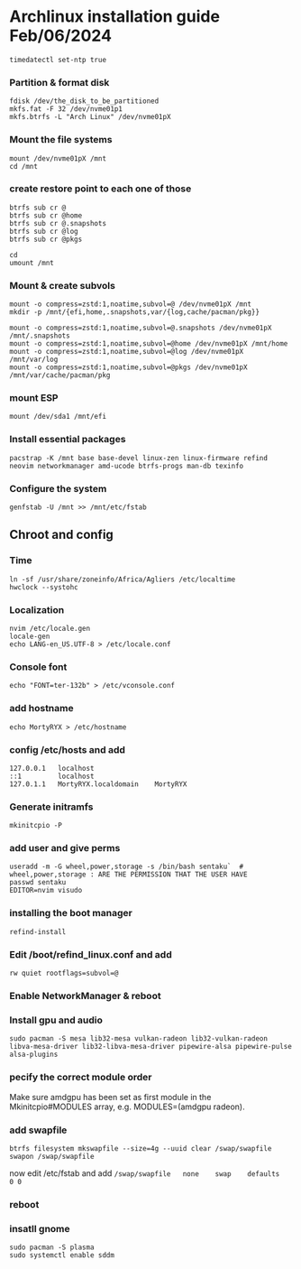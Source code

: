 # Archlinux installation guide Feb/06/2024
`timedatectl set-ntp true`
### Partition & format disk
```
fdisk /dev/the_disk_to_be_partitioned
mkfs.fat -F 32 /dev/nvme01p1
mkfs.btrfs -L "Arch Linux" /dev/nvme01pX
```
### Mount the file systems
```
mount /dev/nvme01pX /mnt
cd /mnt
```
### create restore point to each one of those
```
btrfs sub cr @
btrfs sub cr @home
btrfs sub cr @.snapshots
btrfs sub cr @log
btrfs sub cr @pkgs

cd
umount /mnt
```
### Mount & create subvols
```
mount -o compress=zstd:1,noatime,subvol=@ /dev/nvme01pX /mnt
mkdir -p /mnt/{efi,home,.snapshots,var/{log,cache/pacman/pkg}}

mount -o compress=zstd:1,noatime,subvol=@.snapshots /dev/nvme01pX /mnt/.snapshots
mount -o compress=zstd:1,noatime,subvol=@home /dev/nvme01pX /mnt/home
mount -o compress=zstd:1,noatime,subvol=@log /dev/nvme01pX /mnt/var/log
mount -o compress=zstd:1,noatime,subvol=@pkgs /dev/nvme01pX /mnt/var/cache/pacman/pkg
```
### mount ESP 
`mount /dev/sda1 /mnt/efi`
### Install essential packages
```
pacstrap -K /mnt base base-devel linux-zen linux-firmware refind neovim networkmanager amd-ucode btrfs-progs man-db texinfo
```
### Configure the system
```
genfstab -U /mnt >> /mnt/etc/fstab
```
## Chroot and config
### Time
```
ln -sf /usr/share/zoneinfo/Africa/Agliers /etc/localtime
hwclock --systohc
```
### Localization
```
nvim /etc/locale.gen
locale-gen
echo LANG-en_US.UTF-8 > /etc/locale.conf
```
### Console font
`echo "FONT=ter-132b" > /etc/vconsole.conf`
### add hostname
`echo MortyRYX > /etc/hostname`
### config /etc/hosts and add
```
127.0.0.1   localhost
::1         localhost
127.0.1.1   MortyRYX.localdomain    MortyRYX
```
### Generate initramfs
`mkinitcpio -P`
### add user and give perms
```
useradd -m -G wheel,power,storage -s /bin/bash sentaku`  # wheel,power,storage : ARE THE PERMISSION THAT THE USER HAVE
passwd sentaku
EDITOR=nvim visudo
```
### installing the boot manager
`refind-install`
### Edit /boot/refind_linux.conf and add
```
rw quiet rootflags=subvol=@
```
### Enable NetworkManager & reboot

### Install gpu and audio
```
sudo pacman -S mesa lib32-mesa vulkan-radeon lib32-vulkan-radeon libva-mesa-driver lib32-libva-mesa-driver pipewire-alsa pipewire-pulse alsa-plugins
```
### pecify the correct module order
Make sure amdgpu has been set as first module in the Mkinitcpio#MODULES array, e.g. MODULES=(amdgpu radeon). 
### add swapfile
```
btrfs filesystem mkswapfile --size=4g --uuid clear /swap/swapfile
swapon /swap/swapfile
```
now edit /etc/fstab and add
`/swap/swapfile   none    swap    defaults    0 0`
### reboot
### insatll gnome
```
sudo pacman -S plasma
sudo systemctl enable sddm
```
